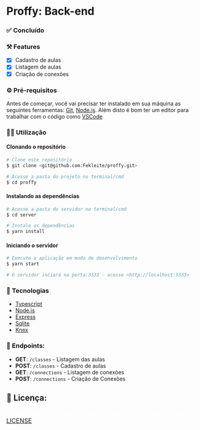 # Proffy: Back-end

### ✅ Concluído

### ⚒️ Features

- [x] Cadastro de aulas
- [x] Listagem de aulas
- [x] Criação de conexões

### ⚙️ Pré-requisitos

Antes de começar, você vai precisar ter instalado em sua máquina as seguintes ferramentas:
[Git](https://git-scm.com), [Node.js](https://nodejs.org/en/).
Além disto é bom ter um editor para trabalhar com o código como [VSCode](https://code.visualstudio.com/)

### 👩‍💻 Utilização

#### Clonando o repositório

```bash
# Clone este repositório
$ git clone <git@github.com:Fekleite/proffy.git>

# Acesse a pasta do projeto no terminal/cmd
$ cd proffy
```

#### Instalando as dependências

```bash
# Acesse a pasta do servidor no terminal/cmd
$ cd server

# Instale as dependências
$ yarn install 
```

#### Iniciando o servidor

```bash
# Execute a aplicação em modo de desenvolvimento
$ yarn start

# O servidor inciará na porta:3333 - acesse <http://localhost:3333>
```

### 🚀 Tecnologias

- [Typescript](https://www.typescriptlang.org/)
- [Node.js](https://nodejs.org/en/)
- [Express](https://expressjs.com/)
- [Sqlite](https://www.sqlite.org/index.html)
- [Knex](http://knexjs.org/)

### 🚀 Endpoints:

- **GET**: `/classes` - Listagem das aulas
- **POST**: `/classes` - Cadastro de aulas
- **GET**: `/connections` - Listagem de conexões
- **POST**: `/connections` - Criação de Conexões

<h2>📝 Licença:</h2>

<p style="font-size: 16px; color: #fff;">Este projeto está licenciado sob a licença MIT - consulte a página <a href="https://opensource.org/licenses/MIT" style=" font-size: 16px; " >LICENSE</a> para obter detalhes.</p>